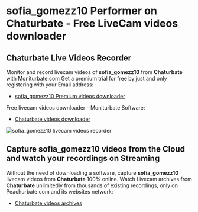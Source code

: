 # sofia_gomezz10 Performer on Chaturbate - Free LiveCam videos downloader

## Chaturbate Live Videos Recorder

Monitor and record livecam videos of **sofia_gomezz10** from **Chaturbate** with Moniturbate.com
Get a premium trial for free by just and only registering with your Email address:
* [sofia_gomezz10 Premium videos downloader](https://moniturbate.com/request-demo-licence-key.html)

Free livecam videos downloader - Moniturbate Software:
* [Chaturbate videos downloader](https://moniturbate.com/moniturbate-download-software.html)

![sofia_gomezz10 livecam videos recorder](https://peachurnet.com/templates/moniturbate-software.png)


## Capture sofia_gomezz10 videos from the Cloud and watch your recordings on Streaming

Without the need of downloading a software, capture **sofia_gomezz10** livecam videos from **Chaturbate** 100% online.
Watch Livecam archives from **Chaturbate** unlimitedly from thousands of existing recordings, only on Peachurbate.com and its websites network:
* [Chaturbate videos archives](https://peachurnet.com/)
